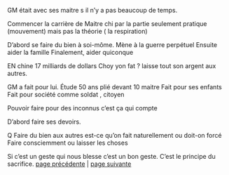 GM était avec ses maitre s il n’y a pas beaucoup de temps.

Commencer la carrière de Maitre chi par la partie seulement pratique (mouvement) mais pas la théorie ( la respiration)

D’abord se faire du bien à soi-môme. Mène à la guerre perpétuel
Ensuite aider la famille
Finalement, aider quiconque

EN chine 17 milliards de dollars Choy yon fat ? laisse tout son argent aux autres.

GM a fait pour lui. Étude 50 ans plié devant 10 maitre
Fait pour ses enfants
Fait pour société comme soldat , citoyen

Pouvoir faire pour des inconnus c’est ça qui compte

D’abord faire ses devoirs. 

Q Faire du bien aux autres est-ce qu’on fait naturellement ou doit-on forcé
Faire consciemment ou laisser les choses

Si c’est un geste qui nous blesse c’est un bon geste. C’est le principe du sacrifice.
[page précédente](2024-03-24-06.md) | [page suivante](2024-03-24-08.md)